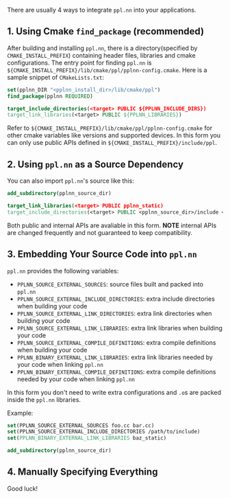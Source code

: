 There are usually 4 ways to integrate `ppl.nn` into your applications.

## 1. Using Cmake `find_package` (recommended)

After building and installing `ppl.nn`, there is a directory(specified by `CMAKE_INSTALL_PREFIX`) containing header files, libraries and cmake configurations. The entry point for finding `ppl.nn` is `${CMAKE_INSTALL_PREFIX}/lib/cmake/ppl/pplnn-config.cmake`. Here is a sample snippet of `CMakeLists.txt`:

```cmake
set(pplnn_DIR "<pplnn_install_dir>/lib/cmake/ppl")
find_package(pplnn REQUIRED)

target_include_directories(<target> PUBLIC ${PPLNN_INCLUDE_DIRS})
target_link_libraries(<target> PUBLIC ${PPLNN_LIBRARIES})
```

Refer to `${CMAKE_INSTALL_PREFIX}/lib/cmake/ppl/pplnn-config.cmake` for other cmake variables like versions and supported devices. In this form you can only use public APIs defined in `${CMAKE_INSTALL_PREFIX}/include/ppl`.

## 2. Using `ppl.nn` as a Source Dependency

You can also import `ppl.nn`'s source like this:

```cmake
add_subdirectory(pplnn_source_dir)

target_link_libraries(<target> PUBLIC pplnn_static)
target_include_directories(<target> PUBLIC <pplnn_source_dir>/include <pplnn_source_dir>/src)
```

Both public and internal APIs are avaliable in this form. **NOTE** internal APIs are changed frequently and not guaranteed to keep compatibility.

## 3. Embedding Your Source Code into `ppl.nn`

`ppl.nn` provides the following variables:

* `PPLNN_SOURCE_EXTERNAL_SOURCES`: source files built and packed into `ppl.nn`
* `PPLNN_SOURCE_EXTERNAL_INCLUDE_DIRECTORIES`: extra include directories when building your code
* `PPLNN_SOURCE_EXTERNAL_LINK_DIRECTORIES`: extra link directories when building your code
* `PPLNN_SOURCE_EXTERNAL_LINK_LIBRARIES`: extra link libraries when building your code
* `PPLNN_SOURCE_EXTERNAL_COMPILE_DEFINITIONS`: extra compile definitions when building your code
* `PPLNN_BINARY_EXTERNAL_LINK_LIBRARIES`: extra link libraries needed by your code when linking `ppl.nn`
* `PPLNN_BINARY_EXTERNAL_COMPILE_DEFINITIONS`: extra compile definitions needed by your code when linking `ppl.nn`

In this form you don't need to write extra configurations and `.o`s are packed inside the `ppl.nn` libraries.

Example:

```cmake
set(PPLNN_SOURCE_EXTERNAL_SOURCES foo.cc bar.cc)
set(PPLNN_SOURCE_EXTERNAL_INCLUDE_DIRECTORIES /path/to/include)
set(PPLNN_BINARY_EXTERNAL_LINK_LIBRARIES baz_static)

add_subdirectory(pplnn_source_dir)
```

## 4. Manually Specifying Everything

Good luck!
